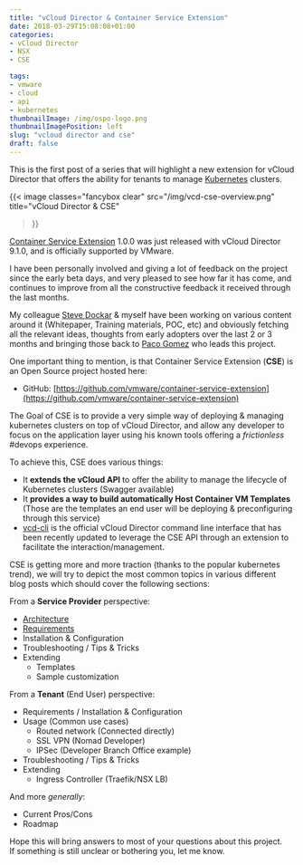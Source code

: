```yaml
---
title: "vCloud Director & Container Service Extension"
date: 2018-03-29T15:08:08+01:00
categories:
- vCloud Director
- NSX
- CSE

tags:
- vmware
- cloud
- api
- kubernetes
thumbnailImage: /img/ospo-logo.png
thumbnailImagePosition: left
slug: "vcloud director and cse"
draft: false
---
```


This is the first post of a series that will highlight a new extension for vCloud Director that offers the ability for tenants to manage [Kubernetes](https://kubernetes.io/) clusters.

<!--more-->

{{<
    image classes="fancybox clear"
    src="/img/vcd-cse-overview.png"
    title="vCloud Director & CSE"
>}}

[Container Service Extension](https://vmware.github.io/container-service-extension/) 1.0.0 was just released with vCloud Director 9.1.0, and is officially supported by VMware.

I have been personally involved and giving a lot of feedback on the project since the early beta days, and very pleased to see how far it has come, and continues to improve from all the constructive feedback it received through the last months.

My colleague [Steve Dockar](https://twitter.com/SteveDockar) & myself have been working on various content around it (Whitepaper, Training materials, POC, etc) and obviously fetching all the relevant ideas, thoughts from early adopters over the last 2 or 3 months and bringing those back to [Paco Gomez](https://twitter.com/pacogomez) who leads this project.

One important thing to mention, is that Container Service Extension (**CSE**) is an Open Source project hosted here:

- GitHub: [https://github.com/vmware/container-service-extension](https://github.com/vmware/container-service-extension)

The Goal of CSE is to provide a very simple way of deploying & managing kubernetes clusters on top of vCloud Director, and allow any developer to focus on the application layer using his known tools offering a *frictionless* #devops experience.

To achieve this, CSE does various things:

- It **extends the vCloud API** to offer the ability to manage the lifecycle of Kubernetes clusters (Swagger available)
- It **provides a way to build automatically Host Container VM Templates** (Those are the templates an end user will be deploying & preconfiguring through this service)
- [vcd-cli](https://github.com/vmware/vcd-cli) is the official vCloud Director command line interface that has been recently updated to leverage the CSE API through an extension to facilitate the interaction/management.

CSE is getting more and more traction (thanks to the popular kubernetes trend), we will try to depict the most common topics in various different blog posts which should cover the following sections:

From a **Service Provider** perspective:

- [Architecture](https://cloud.tsugliani.fr/2018/04/vcloud-director-and-cse-part-1/)
- [Requirements](https://cloud.tsugliani.fr/2018/04/vcloud-director-and-cse-part-2/)
- Installation & Configuration
- Troubleshooting / Tips & Tricks
- Extending
  - Templates
  - Sample customization

From a **Tenant** (End User) perspective:

- Requirements / Installation & Configuration
- Usage (Common use cases)
  - Routed network (Connected directly)
  - SSL VPN (Nomad Developer)
  - IPSec (Developer Branch Office example)
- Troubleshooting / Tips & Tricks
- Extending
  - Ingress Controller (Traefik/NSX LB)

And more *generally*:

- Current Pros/Cons
- Roadmap

Hope this will bring answers to most of your questions about this project. <br />
If something is still unclear or bothering you, let me know.
